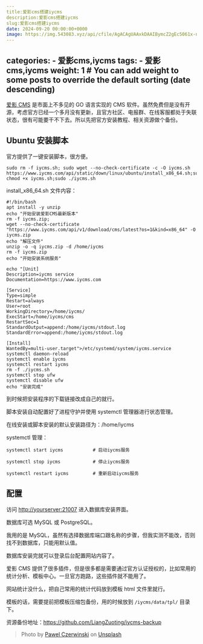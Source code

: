 ```yaml
---
title:爱影cms搭建iycms
description:爱影cms搭建iycms
slug:爱影cms搭建iycms
date: 2024-09-20 00:00:00+0000
image: https://img.543083.xyz/api/cfile/AgACAgUAAxkDAAIBymcZ2gEc5061x-nlL9wtL0TbaIsaAAIlwDEbXNPRVIvESQrMDUDZAQADAgADeAADNgQ
---
```


categories:
    - 爱影cms,iycms
tags:
    - 爱影cms,iycms
weight: 1       # You can add weight to some posts to override the default sorting (date descending)
---

[爱影 CMS](https://iycms.com/index.html) 是市面上不多见的 GO 语言实现的 CMS 软件。虽然免费但是没有开源，考虑官方已经一个多月没有更新，且官方社区、电报群、在线客服都处于失联状态，很有可能要干不下去。所以先把官方安装教程、相关资源做个备份。

## [](#Ubuntu-安装脚本 "Ubuntu 安装脚本")Ubuntu 安装脚本

官方提供了一键安装脚本，很方便。
```
sudo rm -f iycms.sh; sudo wget --no-check-certificate -c -O iycms.sh https://www.iycms.com/api/static/down/linux/ubuntu/install_x86_64.sh;sudo chmod +x iycms.sh;sudo ./iycms.sh
```
install_x86_64.sh 文件内容：
```
#!/bin/bash
apt install -y unzip
echo "开始安装爱影CMS最新版本"
rm -f iycms.zip;
wget --no-check-certificate "https://www.iycms.com/api/v1/download/cms/latest?os=1&kind=x86_64" -O iycms.zip
echo "解压文件"
unzip -o -q iycms.zip -d /home/iycms
rm -f iycms.zip
echo "开始安装系统服务"

echo "[Unit]
Description=iycms service
Documentation=https://www.iycms.com

[Service]
Type=simple
Restart=always
User=root
WorkingDirectory=/home/iycms/
ExecStart=/home/iycms/cms
RestartSec=1
StandardOutput=append:/home/iycms/stdout.log
StandardError=append:/home/iycms/stdout.log

[Install]
WantedBy=multi-user.target">/etc/systemd/system/iycms.service
systemctl daemon-reload
systemctl enable iycms
systemctl restart iycms
rm -f ./iycms.sh
systemctl stop ufw
systemctl disable ufw
echo "安装完成"
```

到时候把安装程序的下载链接改成自己的就行。

脚本安装自动配置好了进程守护并使用 systemctl 管理器进行状态管理。

在线安装或脚本安装的默认安装路径为：/home/iycms

systemctl 管理：
```
systemctl start iycms			# 启动iycms服务

systemctl stop iycms         	# 停止iycms服务

systemctl restart iycms     	# 重新启动iycms服务
```
## [](#配置 "配置")配置

访问 [http://yourserver:21007](http://yourserver:21007/) 进入数据库安装界面。

数据库可选 MySQL 或 PostgreSQL。

我用的是 MySQL，虽然有选择数据库端口跟名称的步骤，但我实测不能改，否则找不到数据库，只能用默认值。

数据库安装完就可以登录后台配置网站内容了。

爱影 CMS 提供了很多插件，但是很多都是需要通过官方认证授权的，比如常用的统计分析、模板中心。一旦官方跑路，这些插件就不能用了。

网站统计没什么，把自己常用的统计代码放到模板 html 文件里就行。

模板的话，需要提前把模板压缩包备份，用的时候放到 `/iycms/data/tpl/` 目录下。

资源备份地址：https://github.com/LiangZuoting/iycms-backup

> Photo by [Pawel Czerwinski](https://unsplash.com/@pawel_czerwinski) on [Unsplash](https://unsplash.com/)